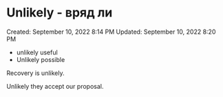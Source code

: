 # Unlikely - вряд ли

Created: September 10, 2022 8:14 PM
Updated: September 10, 2022 8:20 PM

- unlikely useful
- Unlikely possible

Recovery is unlikely.

Unlikely they accept our proposal.